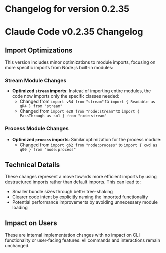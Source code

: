 # Changelog for version 0.2.35

# Claude Code v0.2.35 Changelog

## Import Optimizations

This version includes minor optimizations to module imports, focusing on more specific imports from Node.js built-in modules:

### Stream Module Changes
- **Optimized `stream` imports**: Instead of importing entire modules, the code now imports only the specific classes needed:
  - Changed from `import vR4 from "stream"` to `import { Readable as qR4 } from "stream"`
  - Changed from `import e20 from "node:stream"` to `import { PassThrough as so1 } from "node:stream"`

### Process Module Changes
- **Optimized `process` imports**: Similar optimization for the process module:
  - Changed from `import gb2 from "node:process"` to `import { cwd as q00 } from "node:process"`

## Technical Details

These changes represent a move towards more efficient imports by using destructured imports rather than default imports. This can lead to:
- Smaller bundle sizes through better tree-shaking
- Clearer code intent by explicitly naming the imported functionality
- Potential performance improvements by avoiding unnecessary module loading

## Impact on Users

These are internal implementation changes with no impact on CLI functionality or user-facing features. All commands and interactions remain unchanged.
